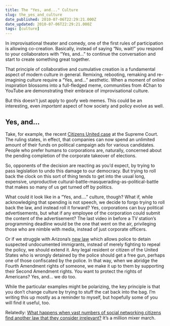 ```yaml
---
title: The "Yes, and..." Culture
slug: the_yes_and_culture
date_published: 2010-07-06T22:29:21.000Z
date_updated: 2010-07-06T22:29:21.000Z
tags: [culture]
---
```


In improvisational theater and comedy, one of the first rules of participation is allowing co-creation. Basically, instead of saying “No, wait!” you respond to your collaborators with “Yes, and…” to continue the conversation and start to create something great together.

That principle of collaborative and cumulative creation is a fundamental aspect of modern culture in general. Remixing, rebooting, remaking and re-imagining culture require a “Yes, and…” aesthetic. When a moment of online inspiration blossoms into a full-fledged meme, communities from 4Chan to YouTube are demonstrating their embrace of improvisational culture.

But this doesn’t just apply to goofy web memes. This could be an interesting, even *important* aspect of how society and policy evolve as well.

## Yes, and…

Take, for example, the recent [Citizens United case](http://www.scotuswiki.com/index.php?title=Citizens_United_v._Federal_Election_Commission) at the Supreme Court. The ruling states, in effect, that companies can now spend an unlimited amount of their funds on political campaign ads for various candidates. People who prefer humans to corporations are, naturally, concerned about the pending completion of the corporate takeover of elections.

So, opponents of the decision are reacting as you’d expect, by trying to pass legislation to undo this damage to our democracy. But trying to roll back the clock on this sort of thing tends to get into the usual long, expensive, unproductive cultural-battle-masquerading-as-political-battle that makes so many of us get turned off by politics.

What could it look like in a “Yes, and….” culture, though? What if, while acknowledging that spending is not speech, we decide to forgo trying to roll back the law, and instead roll it forward? Yes, corporations can buy political advertisements, but what if any employee of the corporation could submit the content of the advertisement? The last video in before a TV station’s programming deadline would be the one that went on the air, privileging those who are nimble with media, instead of just corporate officers.

Or if we struggle with Arizona’s [new law](http://www.azleg.gov/legtext/49leg/2r/bills/sb1070s.pdf) which allows police to detain suspected undocumented immigrants, instead of merely fighting to repeal the policy, we should extend it. Any legal resident or citizen of the United States who is wrongly detained by the police should get a free gun, perhaps one of those confiscated by the police. In that way, when we abridge the Fourth Amendment rights of someone, we make it up to them by supporting their Second Amendment rights. You want to protect the rights of Americans? Yes, and… we do too.

While the particular examples might be polarizing, the key principle is that you don’t change culture by trying to stuff the cat back into the bag. I’m writing this up mostly as a reminder to myself, but hopefully some of you will find it useful, too.

Relatedly: [What happens when vast numbers of social networking citizens find another law that they consider irrelevant?](/2010/03/07/youtube_and_the_million_mixer-march) It’s a million mixer march.
